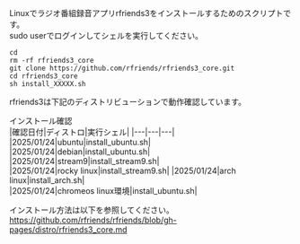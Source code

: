Linuxでラジオ番組録音アプリrfriends3をインストールするためのスクリプトです。  
sudo userでログインしてシェルを実行してください。
   
```
cd
rm -rf rfriends3_core  
git clone https://github.com/rfriends/rfriends3_core.git
cd rfriends3_core
sh install_XXXXX.sh
```
   
rfriends3は下記のディストリビューションで動作確認しています。  
  
インストール確認  
|確認日付|ディストロ|実行シェル|
|---|---|---|
|2025/01/24|ubuntu|install_ubuntu.sh|      
|2025/01/24|debian|install_ubuntu.sh|   
|2025/01/24|stream9|install_stream9.sh|  
|2025/01/24|rocky linux|install_stream9.sh|
|2025/01/24|arch linux|install_arch.sh|   
|2025/01/24|chromeos linux環境|install_ubuntu.sh|  
  
インストール方法は以下を参照してください。  
https://github.com/rfriends/rfriends/blob/gh-pages/distro/rfriends3_core.md

